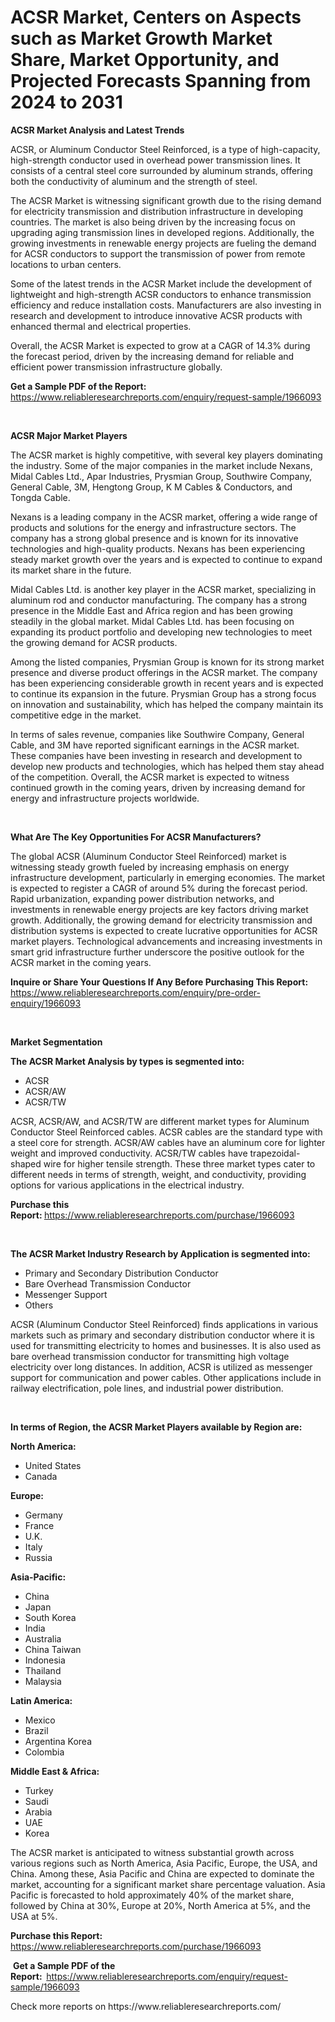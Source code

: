 <p><h1>ACSR Market, Centers on Aspects such as Market Growth Market Share, Market Opportunity, and Projected Forecasts Spanning from 2024 to 2031</h1></p><p><strong>ACSR Market Analysis and Latest Trends</strong></p>
<p><p>ACSR, or Aluminum Conductor Steel Reinforced, is a type of high-capacity, high-strength conductor used in overhead power transmission lines. It consists of a central steel core surrounded by aluminum strands, offering both the conductivity of aluminum and the strength of steel.</p><p>The ACSR Market is witnessing significant growth due to the rising demand for electricity transmission and distribution infrastructure in developing countries. The market is also being driven by the increasing focus on upgrading aging transmission lines in developed regions. Additionally, the growing investments in renewable energy projects are fueling the demand for ACSR conductors to support the transmission of power from remote locations to urban centers.</p><p>Some of the latest trends in the ACSR Market include the development of lightweight and high-strength ACSR conductors to enhance transmission efficiency and reduce installation costs. Manufacturers are also investing in research and development to introduce innovative ACSR products with enhanced thermal and electrical properties.</p><p>Overall, the ACSR Market is expected to grow at a CAGR of 14.3% during the forecast period, driven by the increasing demand for reliable and efficient power transmission infrastructure globally.</p></p>
<p><strong>Get a Sample PDF of the Report:&nbsp;</strong> <a href="https://www.reliableresearchreports.com/enquiry/request-sample/1966093">https://www.reliableresearchreports.com/enquiry/request-sample/1966093</a></p>
<p>&nbsp;</p>
<p><strong>ACSR Major Market Players</strong></p>
<p><p>The ACSR market is highly competitive, with several key players dominating the industry. Some of the major companies in the market include Nexans, Midal Cables Ltd., Apar Industries, Prysmian Group, Southwire Company, General Cable, 3M, Hengtong Group, K M Cables & Conductors, and Tongda Cable.</p><p>Nexans is a leading company in the ACSR market, offering a wide range of products and solutions for the energy and infrastructure sectors. The company has a strong global presence and is known for its innovative technologies and high-quality products. Nexans has been experiencing steady market growth over the years and is expected to continue to expand its market share in the future.</p><p>Midal Cables Ltd. is another key player in the ACSR market, specializing in aluminum rod and conductor manufacturing. The company has a strong presence in the Middle East and Africa region and has been growing steadily in the global market. Midal Cables Ltd. has been focusing on expanding its product portfolio and developing new technologies to meet the growing demand for ACSR products.</p><p>Among the listed companies, Prysmian Group is known for its strong market presence and diverse product offerings in the ACSR market. The company has been experiencing considerable growth in recent years and is expected to continue its expansion in the future. Prysmian Group has a strong focus on innovation and sustainability, which has helped the company maintain its competitive edge in the market.</p><p>In terms of sales revenue, companies like Southwire Company, General Cable, and 3M have reported significant earnings in the ACSR market. These companies have been investing in research and development to develop new products and technologies, which has helped them stay ahead of the competition. Overall, the ACSR market is expected to witness continued growth in the coming years, driven by increasing demand for energy and infrastructure projects worldwide.</p></p>
<p>&nbsp;</p>
<p><strong>What Are The Key Opportunities For ACSR Manufacturers?</strong></p>
<p><p>The global ACSR (Aluminum Conductor Steel Reinforced) market is witnessing steady growth fueled by increasing emphasis on energy infrastructure development, particularly in emerging economies. The market is expected to register a CAGR of around 5% during the forecast period. Rapid urbanization, expanding power distribution networks, and investments in renewable energy projects are key factors driving market growth. Additionally, the growing demand for electricity transmission and distribution systems is expected to create lucrative opportunities for ACSR market players. Technological advancements and increasing investments in smart grid infrastructure further underscore the positive outlook for the ACSR market in the coming years.</p></p>
<p><strong>Inquire or Share Your Questions If Any Before Purchasing This Report:</strong> <a href="https://www.reliableresearchreports.com/enquiry/pre-order-enquiry/1966093">https://www.reliableresearchreports.com/enquiry/pre-order-enquiry/1966093</a></p>
<p>&nbsp;</p>
<p><strong>Market Segmentation</strong></p>
<p><strong>The ACSR Market Analysis by types is segmented into:</strong></p>
<p><ul><li>ACSR</li><li>ACSR/AW</li><li>ACSR/TW</li></ul></p>
<p><p>ACSR, ACSR/AW, and ACSR/TW are different market types for Aluminum Conductor Steel Reinforced cables. ACSR cables are the standard type with a steel core for strength. ACSR/AW cables have an aluminum core for lighter weight and improved conductivity. ACSR/TW cables have trapezoidal-shaped wire for higher tensile strength. These three market types cater to different needs in terms of strength, weight, and conductivity, providing options for various applications in the electrical industry.</p></p>
<p><strong>Purchase this Report:&nbsp;</strong><a href="https://www.reliableresearchreports.com/purchase/1966093">https://www.reliableresearchreports.com/purchase/1966093</a></p>
<p>&nbsp;</p>
<p><strong>The ACSR Market Industry Research by Application is segmented into:</strong></p>
<p><ul><li>Primary and Secondary Distribution Conductor</li><li>Bare Overhead Transmission Conductor</li><li>Messenger Support</li><li>Others</li></ul></p>
<p><p>ACSR (Aluminum Conductor Steel Reinforced) finds applications in various markets such as primary and secondary distribution conductor where it is used for transmitting electricity to homes and businesses. It is also used as bare overhead transmission conductor for transmitting high voltage electricity over long distances. In addition, ACSR is utilized as messenger support for communication and power cables. Other applications include in railway electrification, pole lines, and industrial power distribution.</p></p>
<p>&nbsp;</p>
<p><strong>In terms of Region, the ACSR Market Players available by Region are:</strong></p>
<p>
    <p> <strong> North America: </strong>
        <ul>
            <li>United States</li>
            <li>Canada</li>
        </ul>
        </p> 
    <p> <strong> Europe: </strong>
        <ul>
            <li>Germany</li>
            <li>France</li>
            <li>U.K.</li>
            <li>Italy</li>
            <li>Russia</li>
        </ul>
        </p> 
    <p> <strong> Asia-Pacific: </strong>
        <ul>
            <li>China</li>
            <li>Japan</li>
            <li>South Korea</li>
            <li>India</li>
            <li>Australia</li>
            <li>China Taiwan</li>
            <li>Indonesia</li>
            <li>Thailand</li>
            <li>Malaysia</li>
        </ul>
        </p> 
    <p> <strong> Latin America: </strong>
        <ul>
            <li>Mexico</li>
            <li>Brazil</li>
            <li>Argentina Korea</li>
            <li>Colombia</li>
        </ul>
        </p> 
    <p> <strong> Middle East & Africa: </strong>
        <ul>
            <li>Turkey</li>
            <li>Saudi</li>
            <li>Arabia</li>
            <li>UAE</li>
            <li>Korea</li>
        </ul>
    </p>
    </p>
<p><p>The ACSR market is anticipated to witness substantial growth across various regions such as North America, Asia Pacific, Europe, the USA, and China. Among these, Asia Pacific and China are expected to dominate the market, accounting for a significant market share percentage valuation. Asia Pacific is forecasted to hold approximately 40% of the market share, followed by China at 30%, Europe at 20%, North America at 5%, and the USA at 5%.</p></p>
<p><strong>Purchase this Report: </strong><a href="https://www.reliableresearchreports.com/purchase/1966093">https://www.reliableresearchreports.com/purchase/1966093</a></p>
<p>&nbsp;<strong>Get a Sample PDF of the Report:&nbsp;&nbsp;</strong><a href="https://www.reliableresearchreports.com/enquiry/request-sample/1966093">https://www.reliableresearchreports.com/enquiry/request-sample/1966093</a></p>
<p><strong></strong></p>
<p>Check more reports on https://www.reliableresearchreports.com/</p>